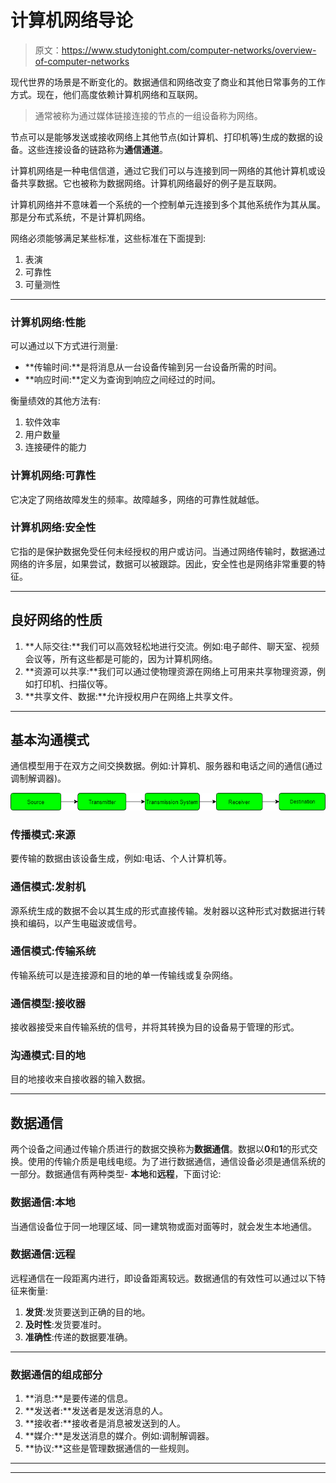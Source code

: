 # 计算机网络导论

> 原文：<https://www.studytonight.com/computer-networks/overview-of-computer-networks>

现代世界的场景是不断变化的。数据通信和网络改变了商业和其他日常事务的工作方式。现在，他们高度依赖计算机网络和互联网。

> 通常被称为通过媒体链接连接的节点的一组设备称为网络。

节点可以是能够发送或接收网络上其他节点(如计算机、打印机等)生成的数据的设备。这些连接设备的链路称为**通信通道**。

计算机网络是一种电信信道，通过它我们可以与连接到同一网络的其他计算机或设备共享数据。它也被称为数据网络。计算机网络最好的例子是互联网。

计算机网络并不意味着一个系统的一个控制单元连接到多个其他系统作为其从属。那是分布式系统，不是计算机网络。

网络必须能够满足某些标准，这些标准在下面提到:

1.  表演
2.  可靠性
3.  可量测性

* * *

### 计算机网络:性能

可以通过以下方式进行测量:

*   **传输时间:**是将消息从一台设备传输到另一台设备所需的时间。
*   **响应时间:**定义为查询到响应之间经过的时间。

衡量绩效的其他方法有:

1.  软件效率
2.  用户数量
3.  连接硬件的能力

### 计算机网络:可靠性

它决定了网络故障发生的频率。故障越多，网络的可靠性就越低。

### 计算机网络:安全性

它指的是保护数据免受任何未经授权的用户或访问。当通过网络传输时，数据通过网络的许多层，如果尝试，数据可以被跟踪。因此，安全性也是网络非常重要的特征。

* * *

## 良好网络的性质

1.  **人际交往:**我们可以高效轻松地进行交流。例如:电子邮件、聊天室、视频会议等，所有这些都是可能的，因为计算机网络。
2.  **资源可以共享:**我们可以通过使物理资源在网络上可用来共享物理资源，例如打印机、扫描仪等。
3.  **共享文件、数据:**允许授权用户在网络上共享文件。

* * *

## 基本沟通模式

通信模型用于在双方之间交换数据。例如:计算机、服务器和电话之间的通信(通过调制解调器)。

![Basic Communication Model](img/a1dfcb5b35aa36715e765dd1bf681e83.png)

### 传播模式:来源

要传输的数据由该设备生成，例如:电话、个人计算机等。

### 通信模式:发射机

源系统生成的数据不会以其生成的形式直接传输。发射器以这种形式对数据进行转换和编码，以产生电磁波或信号。

### 通信模式:传输系统

传输系统可以是连接源和目的地的单一传输线或复杂网络。

### 通信模型:接收器

接收器接受来自传输系统的信号，并将其转换为目的设备易于管理的形式。

### 沟通模式:目的地

目的地接收来自接收器的输入数据。

* * *

## 数据通信

两个设备之间通过传输介质进行的数据交换称为**数据通信**。数据以**0**和**1**的形式交换。使用的传输介质是电线电缆。为了进行数据通信，通信设备必须是通信系统的一部分。数据通信有两种类型- **本地**和**远程**，下面讨论:

### 数据通信:本地

当通信设备位于同一地理区域、同一建筑物或面对面等时，就会发生本地通信。

### 数据通信:远程

远程通信在一段距离内进行，即设备距离较远。数据通信的有效性可以通过以下特征来衡量:

1.  **发货**:发货要送到正确的目的地。
2.  **及时性**:发货要准时。
3.  **准确性**:传递的数据要准确。

* * *

### 数据通信的组成部分

1.  **消息:**是要传递的信息。
2.  **发送者:**发送者是发送消息的人。
3.  **接收者:**接收者是消息被发送到的人。
4.  **媒介:**是发送消息的媒介。例如:调制解调器。
5.  **协议:**这些是管理数据通信的一些规则。

* * *

* * *